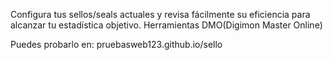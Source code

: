 Configura tus sellos/seals actuales y revisa fácilmente su eficiencia para alcanzar tu estadística objetivo. Herramientas DMO(Digimon Master Online)

Puedes probarlo en: pruebasweb123.github.io/sello
